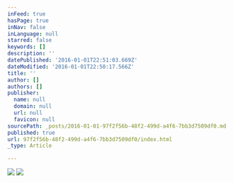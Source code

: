 ```yaml
---
inFeed: true
hasPage: true
inNav: false
inLanguage: null
starred: false
keywords: []
description: ''
datePublished: '2016-01-01T22:51:03.669Z'
dateModified: '2016-01-01T22:50:17.566Z'
title: ''
author: []
authors: []
publisher:
  name: null
  domain: null
  url: null
  favicon: null
sourcePath: _posts/2016-01-01-97f2f56b-48f2-499d-a4f6-7bb3d7509df0.md
published: true
url: 97f2f56b-48f2-499d-a4f6-7bb3d7509df0/index.html
_type: Article

---
```

![](https://the-grid-user-content.s3-us-west-2.amazonaws.com/c5f08183-75f0-4b57-a813-f64a42b2e769.jpg)
![](https://the-grid-user-content.s3-us-west-2.amazonaws.com/450f30ca-df71-4c4f-a9a8-da7c2a0486d1.jpg)